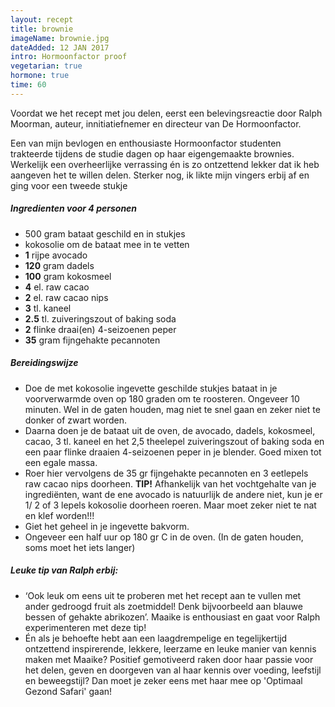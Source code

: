 ```yaml
---
layout: recept
title: brownie
imageName: brownie.jpg
dateAdded: 12 JAN 2017
intro: Hormoonfactor proof
vegetarian: true
hormone: true
time: 60
---
```


Voordat we het recept met jou delen, eerst een belevingsreactie door Ralph Moorman, auteur, innitiatiefnemer en directeur van De Hormoonfactor.

Een van mijn bevlogen en enthousiaste Hormoonfactor studenten trakteerde tijdens de studie dagen op haar eigengemaakte brownies. Werkelijk een overheerlijke verrassing én is zo ontzettend lekker dat ik heb aangeven het te willen delen. Sterker nog, ik likte mijn vingers erbij af en ging voor een tweede stukje


##### Ingredienten voor <span class="personen">4</span> personen

* <span class="volume">500</span> gram bataat geschild en in stukjes
*  kokosolie om de bataat mee in te vetten
* <b>1</b> rijpe avocado
* <b>120</b> gram dadels
* <b>100</b> gram kokosmeel
* <b>4</b> el. raw cacao
* <b>2</b> el. raw cacao nips
* <b>3</b> tl. kaneel
* <b>2.5</b> tl. zuiveringszout of baking soda
* <b>2</b> flinke draai(en) 4-seizoenen peper
* <b>35</b> gram fijngehakte pecannoten


##### Bereidingswijze
* Doe de met kokosolie ingevette geschilde stukjes bataat in je voorverwarmde oven op 180 graden om te roosteren. Ongeveer 10 minuten. Wel in de gaten houden, mag niet te snel gaan en zeker niet te donker of zwart worden.
* Daarna doen je de bataat uit de oven, de avocado, dadels, kokosmeel, cacao, 3 tl. kaneel en het 2,5 theelepel zuiveringszout of baking soda en een paar flinke draaien 4-seizoenen peper in je blender. Goed mixen tot een egale massa.
* Roer hier vervolgens de 35 gr fijngehakte pecannoten en 3 eetlepels raw cacao nips doorheen.
**TIP!** Afhankelijk van het vochtgehalte van je ingrediënten, want de ene avocado is natuurlijk de andere niet, kun je er 1/ 2 of 3 lepels kokosolie doorheen roeren. Maar moet zeker niet te nat en klef worden!!!
* Giet het geheel in je ingevette bakvorm.
* Ongeveer een half uur op 180 gr C in de oven. (In de gaten houden, soms moet het iets langer)


##### Leuke tip van Ralph erbij:
* ‘Ook leuk om eens uit te proberen met het recept aan te vullen met ander gedroogd fruit als zoetmiddel! Denk bijvoorbeeld aan blauwe bessen of gehakte abrikozen’. Maaike is enthousiast en gaat voor Ralph experimenteren met deze tip!
* Én als je behoefte hebt aan een laagdrempelige en tegelijkertijd ontzettend inspirerende, lekkere, leerzame en leuke manier van kennis maken met Maaike? Positief gemotiveerd raken door haar passie voor het delen, geven en doorgeven van al haar kennis over voeding, leefstijl en beweegstijl? Dan moet je zeker eens met haar mee op 'Optimaal Gezond Safari' gaan!
